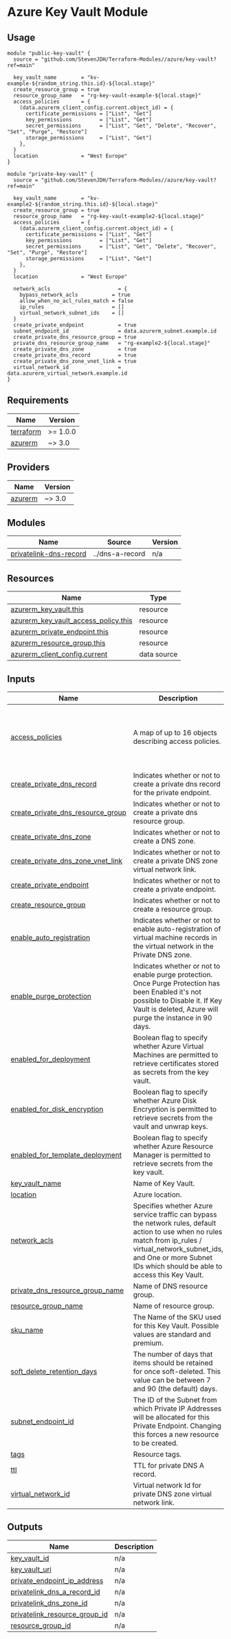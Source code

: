 # Azure Key Vault Module

## Usage

```hcl
module "public-key-vault" {
  source = "github.com/StevenJDH/Terraform-Modules//azure/key-vault?ref=main"

  key_vault_name        = "kv-example-${random_string.this.id}-${local.stage}"
  create_resource_group = true
  resource_group_name   = "rg-key-vault-example-${local.stage}"
  access_policies       = {
    (data.azurerm_client_config.current.object_id) = {
      certificate_permissions = ["List", "Get"]
      key_permissions         = ["List", "Get"]
      secret_permissions      = ["List", "Get", "Delete", "Recover", "Set", "Purge", "Restore"]
      storage_permissions     = ["List", "Get"]
    },
  }
  location              = "West Europe"
}

module "private-key-vault" {
  source = "github.com/StevenJDH/Terraform-Modules//azure/key-vault?ref=main"

  key_vault_name        = "kv-example2-${random_string.this.id}-${local.stage}"
  create_resource_group = true
  resource_group_name   = "rg-key-vault-example2-${local.stage}"
  access_policies       = {
    (data.azurerm_client_config.current.object_id) = {
      certificate_permissions = ["List", "Get"]
      key_permissions         = ["List", "Get"]
      secret_permissions      = ["List", "Get", "Delete", "Recover", "Set", "Purge", "Restore"]
      storage_permissions     = ["List", "Get"]
    },
  }
  location              = "West Europe"

  network_acls                      = {
    bypass_network_acls           = true
    allow_when_no_acl_rules_match = false
    ip_rules                      = []
    virtual_network_subnet_ids    = []
  }
  create_private_endpoint           = true
  subnet_endpoint_id                = data.azurerm_subnet.example.id
  create_private_dns_resource_group = true
  private_dns_resource_group_name   = "rg-example2-${local.stage}"
  create_private_dns_zone           = true
  create_private_dns_record         = true
  create_private_dns_zone_vnet_link = true
  virtual_network_id                = data.azurerm_virtual_network.example.id
}
```

<!-- BEGIN_TF_DOCS -->
## Requirements

| Name | Version |
|------|---------|
| <a name="requirement_terraform"></a> [terraform](#requirement\_terraform) | >= 1.0.0 |
| <a name="requirement_azurerm"></a> [azurerm](#requirement\_azurerm) | ~> 3.0 |

## Providers

| Name | Version |
|------|---------|
| <a name="provider_azurerm"></a> [azurerm](#provider\_azurerm) | ~> 3.0 |

## Modules

| Name | Source | Version |
|------|--------|---------|
| <a name="module_privatelink-dns-record"></a> [privatelink-dns-record](#module\_privatelink-dns-record) | ../dns-a-record | n/a |

## Resources

| Name | Type |
|------|------|
| [azurerm_key_vault.this](https://registry.terraform.io/providers/hashicorp/azurerm/latest/docs/resources/key_vault) | resource |
| [azurerm_key_vault_access_policy.this](https://registry.terraform.io/providers/hashicorp/azurerm/latest/docs/resources/key_vault_access_policy) | resource |
| [azurerm_private_endpoint.this](https://registry.terraform.io/providers/hashicorp/azurerm/latest/docs/resources/private_endpoint) | resource |
| [azurerm_resource_group.this](https://registry.terraform.io/providers/hashicorp/azurerm/latest/docs/resources/resource_group) | resource |
| [azurerm_client_config.current](https://registry.terraform.io/providers/hashicorp/azurerm/latest/docs/data-sources/client_config) | data source |

## Inputs

| Name | Description | Type | Default | Required |
|------|-------------|------|---------|:--------:|
| <a name="input_access_policies"></a> [access\_policies](#input\_access\_policies) | A map of up to 16 objects describing access policies. | <pre>map(object({<br>    certificate_permissions = list(string)<br>    key_permissions         = list(string)<br>    secret_permissions      = list(string)<br>    storage_permissions     = list(string)<br>  }))</pre> | `null` | no |
| <a name="input_create_private_dns_record"></a> [create\_private\_dns\_record](#input\_create\_private\_dns\_record) | Indicates whether or not to create a private dns record for the private endpoint. | `bool` | `false` | no |
| <a name="input_create_private_dns_resource_group"></a> [create\_private\_dns\_resource\_group](#input\_create\_private\_dns\_resource\_group) | Indicates whether or not to create a private dns resource group. | `bool` | `true` | no |
| <a name="input_create_private_dns_zone"></a> [create\_private\_dns\_zone](#input\_create\_private\_dns\_zone) | Indicates whether or not to create a DNS zone. | `bool` | `false` | no |
| <a name="input_create_private_dns_zone_vnet_link"></a> [create\_private\_dns\_zone\_vnet\_link](#input\_create\_private\_dns\_zone\_vnet\_link) | Indicates whether or not to create a private DNS zone virtual network link. | `bool` | `false` | no |
| <a name="input_create_private_endpoint"></a> [create\_private\_endpoint](#input\_create\_private\_endpoint) | Indicates whether or not to create a private endpoint. | `bool` | `false` | no |
| <a name="input_create_resource_group"></a> [create\_resource\_group](#input\_create\_resource\_group) | Indicates whether or not to create a resource group. | `bool` | `true` | no |
| <a name="input_enable_auto_registration"></a> [enable\_auto\_registration](#input\_enable\_auto\_registration) | Indicates whether or not to enable auto-registration of virtual machine records in the virtual network in the Private DNS zone. | `bool` | `true` | no |
| <a name="input_enable_purge_protection"></a> [enable\_purge\_protection](#input\_enable\_purge\_protection) | Indicates whether or not to enable purge protection. Once Purge Protection has been Enabled it's not possible to Disable it. If Key Vault is deleted, Azure will purge the instance in 90 days. | `bool` | `false` | no |
| <a name="input_enabled_for_deployment"></a> [enabled\_for\_deployment](#input\_enabled\_for\_deployment) | Boolean flag to specify whether Azure Virtual Machines are permitted to retrieve certificates stored as secrets from the key vault. | `bool` | `false` | no |
| <a name="input_enabled_for_disk_encryption"></a> [enabled\_for\_disk\_encryption](#input\_enabled\_for\_disk\_encryption) | Boolean flag to specify whether Azure Disk Encryption is permitted to retrieve secrets from the vault and unwrap keys. | `bool` | `false` | no |
| <a name="input_enabled_for_template_deployment"></a> [enabled\_for\_template\_deployment](#input\_enabled\_for\_template\_deployment) | Boolean flag to specify whether Azure Resource Manager is permitted to retrieve secrets from the key vault. | `bool` | `false` | no |
| <a name="input_key_vault_name"></a> [key\_vault\_name](#input\_key\_vault\_name) | Name of Key Vault. | `string` | n/a | yes |
| <a name="input_location"></a> [location](#input\_location) | Azure location. | `string` | n/a | yes |
| <a name="input_network_acls"></a> [network\_acls](#input\_network\_acls) | Specifies whether Azure service traffic can bypass the network rules, default action to use when no rules match from ip\_rules / virtual\_network\_subnet\_ids, and One or more Subnet IDs which should be able to access this Key Vault. | <pre>object({<br>    bypass_network_acls           = bool,<br>    allow_when_no_acl_rules_match = bool,<br>    ip_rules                      = list(string),<br>    virtual_network_subnet_ids    = list(string)<br>  })</pre> | `null` | no |
| <a name="input_private_dns_resource_group_name"></a> [private\_dns\_resource\_group\_name](#input\_private\_dns\_resource\_group\_name) | Name of DNS resource group. | `string` | `null` | no |
| <a name="input_resource_group_name"></a> [resource\_group\_name](#input\_resource\_group\_name) | Name of resource group. | `string` | n/a | yes |
| <a name="input_sku_name"></a> [sku\_name](#input\_sku\_name) | The Name of the SKU used for this Key Vault. Possible values are standard and premium. | `string` | `"standard"` | no |
| <a name="input_soft_delete_retention_days"></a> [soft\_delete\_retention\_days](#input\_soft\_delete\_retention\_days) | The number of days that items should be retained for once soft-deleted. This value can be between 7 and 90 (the default) days. | `number` | `90` | no |
| <a name="input_subnet_endpoint_id"></a> [subnet\_endpoint\_id](#input\_subnet\_endpoint\_id) | The ID of the Subnet from which Private IP Addresses will be allocated for this Private Endpoint. Changing this forces a new resource to be created. | `string` | `null` | no |
| <a name="input_tags"></a> [tags](#input\_tags) | Resource tags. | `map(string)` | `null` | no |
| <a name="input_ttl"></a> [ttl](#input\_ttl) | TTL for private DNS A record. | `number` | `3600` | no |
| <a name="input_virtual_network_id"></a> [virtual\_network\_id](#input\_virtual\_network\_id) | Virtual network Id for private DNS zone virtual network link. | `string` | `null` | no |

## Outputs

| Name | Description |
|------|-------------|
| <a name="output_key_vault_id"></a> [key\_vault\_id](#output\_key\_vault\_id) | n/a |
| <a name="output_key_vault_uri"></a> [key\_vault\_uri](#output\_key\_vault\_uri) | n/a |
| <a name="output_private_endpoint_ip_address"></a> [private\_endpoint\_ip\_address](#output\_private\_endpoint\_ip\_address) | n/a |
| <a name="output_privatelink_dns_a_record_id"></a> [privatelink\_dns\_a\_record\_id](#output\_privatelink\_dns\_a\_record\_id) | n/a |
| <a name="output_privatelink_dns_zone_id"></a> [privatelink\_dns\_zone\_id](#output\_privatelink\_dns\_zone\_id) | n/a |
| <a name="output_privatelink_resource_group_id"></a> [privatelink\_resource\_group\_id](#output\_privatelink\_resource\_group\_id) | n/a |
| <a name="output_resource_group_id"></a> [resource\_group\_id](#output\_resource\_group\_id) | n/a |
<!-- END_TF_DOCS -->